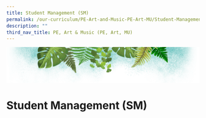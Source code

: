 ```yaml
---
title: Student Management (SM)
permalink: /our-curriculum/PE-Art-and-Music-PE-Art-MU/Student-Management-SM/
description: ""
third_nav_title: PE, Art & Music (PE, Art, MU)
---
```

![](/images/Banner.png)

# **Student Management (SM)**